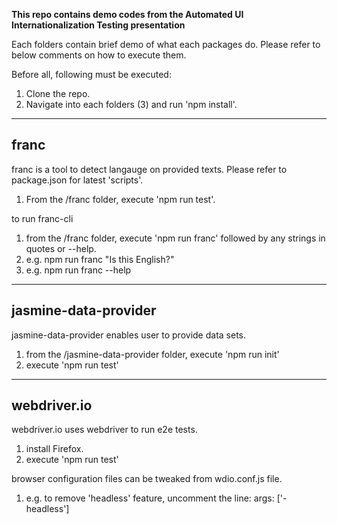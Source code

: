 **This repo contains demo codes from the Automated UI Internationalization Testing presentation**

Each folders contain brief demo of what each packages do. Please refer to below comments on how to execute them.

Before all, following must be executed: 
1. Clone the repo. 
2. Navigate into each folders (3) and run 'npm install'.
---

## franc

franc is a tool to detect langauge on provided texts. Please refer to package.json for latest 'scripts'. 

1. From the /franc folder, execute 'npm run test'.

to run franc-cli
1. from the /franc folder, execute 'npm run franc' followed by any strings in quotes or --help. 
2. e.g. npm run franc "Is this English?" 
3. e.g. npm run franc --help

---

## jasmine-data-provider

jasmine-data-provider enables user to provide data sets.

1. from the /jasmine-data-provider folder, execute 'npm run init'
2. execute 'npm run test'

---

## webdriver.io

webdriver.io uses webdriver to run e2e tests.

1. install Firefox.
2. execute 'npm run test'

browser configuration files can be tweaked from wdio.conf.js file.
1. e.g. to remove 'headless' feature, uncomment the line: args: ['-headless']